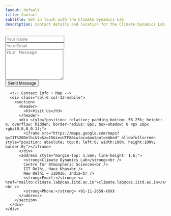 ```yaml
---
layout: default
title: Contact
subtitle: Get in touch with the Climate Dynamics Lab
description: Contact details and location for the Climate Dynamics Lab, IIT Delhi.
---
```



<!-- Main Content -->
<section class="wrapper style1">
  <div class="container">
        <div id="header">
      <div class="inner">
    <div class="row">
      <!-- Contact Form -->
      <div class="col-6 col-12-mobile">
        <section>
          <form method="post" action="#">
            <div class="row">
              <div class="col-6 col-12-mobile">
                <input type="text" name="name" placeholder="Your Name" required />
              </div>
              <div class="col-6 col-12-mobile">
                <input type="email" name="email" placeholder="Your Email" required />
              </div>
            </div>
            <div class="row">
              <div class="col-12">
                <textarea name="message" placeholder="Your Message" rows="6" required></textarea>
              </div>
            </div>
            <div class="row">
              <div class="col-12">
                <button type="submit" class="button">Send Message</button>
              </div>
            </div>
          </form>
        </section>
      </div>

      <!-- Contact Info + Map -->
      <div class="col-6 col-12-mobile">
        <section>
          <header>
            <h3>Visit Us</h3>
          </header>
          <div style="position: relative; padding-bottom: 56.25%; height: 0; overflow: hidden; border-radius: 8px; box-shadow: 0 4px 10px rgba(0,0,0,0.1);">
            <iframe src="https://maps.google.com/maps?q=IIT%20Delhi&t=&z=15&ie=UTF8&iwloc=&output=embed" allowfullscreen style="position: absolute; top:0; left:0; width:100%; height:100%; border:0;"></iframe>
          </div>
          <address style="margin-top: 1.5em; line-height: 1.6;">
            <strong>Climate Dynamics Lab</strong><br />
            Centre for Atmospheric Sciences<br />
            IIT Delhi, Hauz Khas<br />
            New Delhi – 110016, India<br />
            <strong>Email:</strong> <a href="mailto:climate.lab@cas.iitd.ac.in">climate.lab@cas.iitd.ac.in</a><br />
            <strong>Phone:</strong> +91-11-2659-XXXX
          </address>
        </section>
      </div>
    </div>
  </div>
</section>
